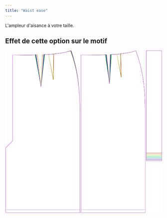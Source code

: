 ```yaml
---
title: "Waist ease"
---
```


L'ampleur d'aisance à votre taille.

## Effet de cette option sur le motif

![Cette image montre l'effet de cette option en superposant plusieurs variantes qui ont une valeur différente pour cette option](penelope_waistease_sample.svg "Effect of this option on the pattern")
